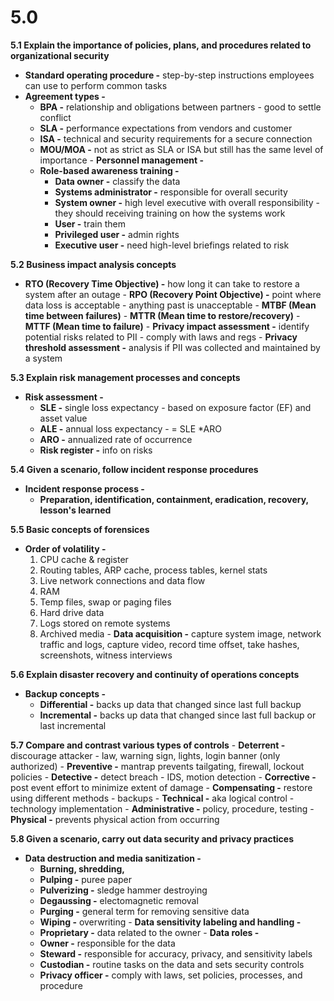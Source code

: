 # 5.0

   **5.1 Explain the importance of policies, plans, and procedures related to organizational security**

   - **Standard operating procedure -** step-by-step instructions employees can use to perform common tasks
   - **Agreement types -**
        - **BPA -** relationship and obligations between partners - good to settle conflict
        - **SLA -** performance expectations from vendors and customer
        - **ISA -** technical and security requirements for a secure connection
        - **MOU/MOA -** not as strict as SLA or ISA but still has the same level of importance
    - **Personnel management -**
        - **Role-based awareness training -**
            - **Data owner -** classify the data
            - **Systems administrator -** responsible for overall security
            - **System owner -** high level executive with overall responsibility - they should receiving training on how the systems work
            - **User -** train them
            - **Privileged user  -** admin rights
            - **Executive user -** need high-level briefings related to risk

   **5.2 Business impact analysis concepts**

   - **RTO (Recovery Time Objective) -** how long it can take to restore a system after an outage
    - **RPO (Recovery Point Objective) -** point where data loss is acceptable - anything past is unacceptable
    - **MTBF (Mean time between failures)**
    - **MTTR (Mean time to restore/recovery)**
    - **MTTF (Mean time to failure)**
    - **Privacy impact assessment -** identify potential risks related to PII - comply with laws and regs
    - **Privacy threshold assessment -** analysis if PII was collected and maintained by a system

   **5.3 Explain risk management processes and concepts**

   - **Risk assessment -**
        - **SLE -** single loss expectancy - based on exposure factor (EF) and asset value
        - **ALE -** annual loss expectancy - = SLE *ARO
        - **ARO -** annualized rate of occurrence
        - **Risk register -** info on risks

   **5.4 Given a scenario, follow incident response procedures**

   - **Incident response process -**
        - **Preparation, identification, containment, eradication, recovery, lesson's learned**

   **5.5 Basic concepts of forensices**

   - **Order of volatility -**
        1. CPU cache & register
        2. Routing tables, ARP cache, process tables, kernel stats
        3. Live network connections and data flow
        4. RAM
        5. Temp files, swap or paging files
        6. Hard drive data
        7. Logs stored on remote systems
        8. Archived media
    - **Data acquisition -** capture system image, network traffic and logs, capture video, record time offset, take hashes, screenshots, witness interviews

   **5.6 Explain disaster recovery and continuity of operations concepts**

   - **Backup concepts -**
        - **Differential -** backs up data that changed since last full backup
        - **Incremental -** backs up data that changed since last full backup or last incremental

   **5.7 Compare and contrast various types of controls**
    - **Deterrent -** discourage attacker - law, warning sign, lights, login banner (only authorized)
    - **Preventive -** mantrap prevents tailgating, firewall, lockout policies
    - **Detective -** detect breach - IDS, motion detection
    - **Corrective -** post event effort to minimize extent of damage
    - **Compensating -** restore using different methods - backups
    - **Technical -** aka logical control - technology implementation
    - **Administrative -** policy, procedure, testing
    - **Physical -** prevents physical action from occurring

   **5.8 Given a scenario, carry out data security and privacy practices**

   - **Data destruction and media sanitization -**
        - **Burning, shredding,**
        - **Pulping -** puree paper
        - **Pulverizing -** sledge hammer destroying
        - **Degaussing -** electomagnetic removal
        - **Purging -** general term for removing sensitive data
        - **Wiping -** overwriting
    - **Data sensitivity labeling and handling -**
        - **Proprietary -** data related to the owner
    - **Data roles -**
        - **Owner -** responsible for the data
        - **Steward -** responsible for accuracy, privacy, and sensitivity labels
        - **Custodian -** routine tasks on the data and sets security controls
        - **Privacy officer -** comply with laws, set policies, processes, and procedure
